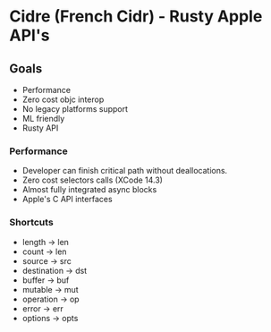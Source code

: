 # Cidre (French Cidr) - Rusty Apple API's

## Goals

- Performance 
- Zero cost objc interop
- No legacy platforms support
- ML friendly
- Rusty API

### Performance 

- Developer can finish critical path without deallocations.
- Zero cost selectors calls (XCode 14.3)
- Almost fully integrated async blocks
- Apple's C API interfaces

### Shortcuts

- length -> len
- count -> len
- source -> src
- destination -> dst
- buffer -> buf
- mutable -> mut
- operation -> op
- error -> err
- options -> opts

